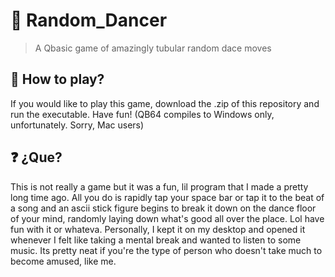 # 🕺 Random_Dancer
> A Qbasic game of amazingly tubular random dace moves

## 💾 How to play?
If you would like to play this game, download the .zip of this repository and run the executable. Have fun! (QB64 compiles to Windows only, unfortunately. Sorry, Mac users)

## ❓ ¿Que?
This is not really a game but it was a fun, lil program that I made a pretty long time ago. All you do is rapidly tap your space bar or tap it to the beat of a song and an ascii stick figure begins to break it down on the dance floor of your mind, randomly laying down what's good all over the place. Lol have fun with it or whateva. Personally, I kept it on my desktop and opened it whenever I felt like taking a mental break and wanted to listen to some music. Its pretty neat if you're the type of person who doesn't take much to become amused, like me.

